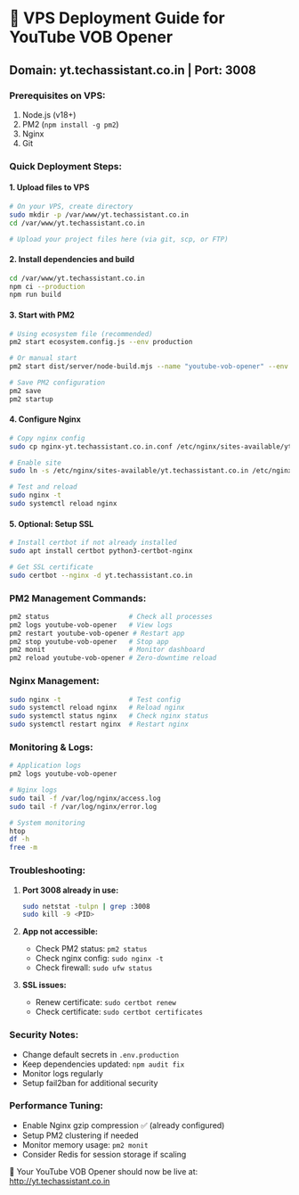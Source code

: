 # 🚀 VPS Deployment Guide for YouTube VOB Opener

## Domain: yt.techassistant.co.in | Port: 3008

### Prerequisites on VPS:
1. Node.js (v18+)
2. PM2 (`npm install -g pm2`)
3. Nginx
4. Git

### Quick Deployment Steps:

#### 1. Upload files to VPS
```bash
# On your VPS, create directory
sudo mkdir -p /var/www/yt.techassistant.co.in
cd /var/www/yt.techassistant.co.in

# Upload your project files here (via git, scp, or FTP)
```

#### 2. Install dependencies and build
```bash
cd /var/www/yt.techassistant.co.in
npm ci --production
npm run build
```

#### 3. Start with PM2
```bash
# Using ecosystem file (recommended)
pm2 start ecosystem.config.js --env production

# Or manual start
pm2 start dist/server/node-build.mjs --name "youtube-vob-opener" --env PORT=3008

# Save PM2 configuration
pm2 save
pm2 startup
```

#### 4. Configure Nginx
```bash
# Copy nginx config
sudo cp nginx-yt.techassistant.co.in.conf /etc/nginx/sites-available/yt.techassistant.co.in

# Enable site
sudo ln -s /etc/nginx/sites-available/yt.techassistant.co.in /etc/nginx/sites-enabled/

# Test and reload
sudo nginx -t
sudo systemctl reload nginx
```

#### 5. Optional: Setup SSL
```bash
# Install certbot if not already installed
sudo apt install certbot python3-certbot-nginx

# Get SSL certificate
sudo certbot --nginx -d yt.techassistant.co.in
```

### PM2 Management Commands:

```bash
pm2 status                    # Check all processes
pm2 logs youtube-vob-opener   # View logs
pm2 restart youtube-vob-opener # Restart app
pm2 stop youtube-vob-opener   # Stop app
pm2 monit                     # Monitor dashboard
pm2 reload youtube-vob-opener # Zero-downtime reload
```

### Nginx Management:
```bash
sudo nginx -t                 # Test config
sudo systemctl reload nginx   # Reload nginx
sudo systemctl status nginx   # Check nginx status
sudo systemctl restart nginx  # Restart nginx
```

### Monitoring & Logs:
```bash
# Application logs
pm2 logs youtube-vob-opener

# Nginx logs
sudo tail -f /var/log/nginx/access.log
sudo tail -f /var/log/nginx/error.log

# System monitoring
htop
df -h
free -m
```

### Troubleshooting:

1. **Port 3008 already in use:**
   ```bash
   sudo netstat -tulpn | grep :3008
   sudo kill -9 <PID>
   ```

2. **App not accessible:**
   - Check PM2 status: `pm2 status`
   - Check nginx config: `sudo nginx -t`
   - Check firewall: `sudo ufw status`

3. **SSL issues:**
   - Renew certificate: `sudo certbot renew`
   - Check certificate: `sudo certbot certificates`

### Security Notes:
- Change default secrets in `.env.production`
- Keep dependencies updated: `npm audit fix`
- Monitor logs regularly
- Setup fail2ban for additional security

### Performance Tuning:
- Enable Nginx gzip compression ✅ (already configured)
- Setup PM2 clustering if needed
- Monitor memory usage: `pm2 monit`
- Consider Redis for session storage if scaling

🎉 Your YouTube VOB Opener should now be live at: http://yt.techassistant.co.in
